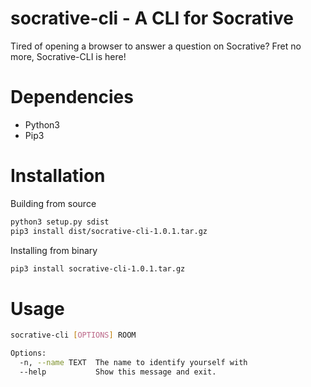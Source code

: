 # socrative-cli - A CLI for Socrative

Tired of opening a browser to answer a question on Socrative? Fret no more, Socrative-CLI is here!

# Dependencies
- Python3
- Pip3

# Installation
Building from source
```bash
python3 setup.py sdist
pip3 install dist/socrative-cli-1.0.1.tar.gz
```

Installing from binary
```bash
pip3 install socrative-cli-1.0.1.tar.gz
```

# Usage

```bash
socrative-cli [OPTIONS] ROOM
```

```bash
Options:
  -n, --name TEXT  The name to identify yourself with
  --help           Show this message and exit.
```
